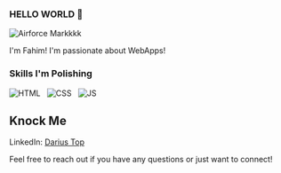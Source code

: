 ### HELLO WORLD 👋
![Airforce Markkkk](https://media.giphy.com/media/v1.Y2lkPTc5MGI3NjExdHlya2pvcmpuOGMycHRpeTAxODI0YXVidzhtaGNrY2Y5dGZmaXhqaCZlcD12MV9pbnRlcm5hbF9naWZfYnlfaWQmY3Q9Zw/vTxWtmX2b0oH6/giphy.gif)

I'm Fahim! I'm passionate about WebApps!

### Skills I'm Polishing

![HTML](https://github.com/DevPentakill/DevPentakill/assets/155483224/0657581f-d8fa-4380-981c-e60e20467acf) &nbsp; ![CSS](https://github.com/DevPentakill/DevPentakill/assets/155483224/cbe676e9-a06a-4420-b90e-87a688bab02c) &nbsp; ![JS](https://github.com/DevPentakill/DevPentakill/assets/155483224/e5b4525e-f875-4355-b527-23aa0239257c)

## Knock Me

LinkedIn: [Darius Top](https://www.linkedin.com/in/darius-top-bd/)

Feel free to reach out if you have any questions or just want to connect!
